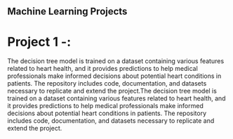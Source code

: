 ## Machine Learning Projects
# Project 1 -:
The decision tree model is trained on a dataset containing various features related to heart health, and it provides predictions to help medical professionals make informed decisions about potential heart conditions in patients. The repository includes code, documentation, and datasets necessary to replicate and extend the project.The decision tree model is trained on a dataset containing various features related to heart health, and it provides predictions to help medical professionals make informed decisions about potential heart conditions in patients. The repository includes code, documentation, and datasets necessary to replicate and extend the project.
